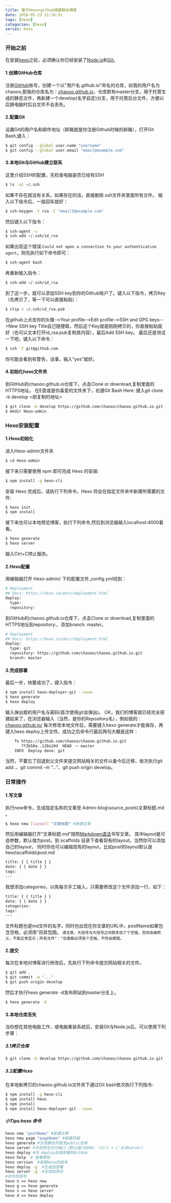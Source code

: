 ```yaml
---
title: 基于Hexo+github搭建静态博客
date: 2016-05-23 11:16:51
tags: [hexo]
categories: [hexo]
series: hexo
---
```


### 开始之前

在安装[hexo](https://hexo.io/zh-cn/)之前，必须确认你已经安装了[Node.js](http://nodejs.org/)和[Git](http://git-scm.com/)。
 
#### 1.创建GitHub仓库
注册[GitHub](https://github.com/)账号，创建一个以"用户名.github.io"命名的仓库，如我的用户名为chaooo,那我的仓库名为：[chaooo.github.io](https://github.com/chaooo/chaooo.github.io)，仓库默有master分支，用于托管生成的静态文件，再新建一个develop(名字自定)分支，用于托管后台文件，方便以后换电脑时后台文件不会丢失。
#### 2.配置Git
设置Git的用户名和邮件地址（邮箱就是你注册Github时候的邮箱），打开Git Bash,键入：
``` bash
$ git config --global user.name "username"
$ git config --global user.email "email@example.com"
```
#### 3.本地Git与GitHub建立联系
这里介绍SSH的配置，先检查电脑是否已经有SSH
``` bash
$ ls -al ~/.ssh
```
如果不存在就没有关系，如果存在的话，直接删除.ssh文件夹里面所有文件。
输入以下指令后，一路回车就好：
``` bash
$ ssh-keygen -t rsa -C "emailt@example.com"
```
然后键入以下指令：
``` bash
$ ssh-agent -s
$ ssh-add ~/.ssh/id_rsa
```
如果出现这个错误:`Could not open a connection to your authentication agent`，则先执行如下命令即可：
``` bash
$ ssh-agent bash
```
再重新输入指令：
``` bash
$ ssh-add ~/.ssh/id_rsa
```
到了这一步，就可以添加SSH key到你的Github账户了。键入以下指令，拷贝Key（先拷贝了，等一下可以直接粘贴）：
``` bash
$ clip < ~/.ssh/id_rsa.pub
```
在github上点击你的头像-->Your profile-->Edit profile-->SSH and GPG keys-->New SSH key
Title自己随便取，然后这个Key就是刚刚拷贝的，你直接粘贴就好（也可以文本打开id_rsa.pub复制其内容），最后Add SSH key。
最后还是测试一下吧，键入以下命令：
``` bash
$ ssh -T git@github.com
```
你可能会看到有警告，没事，输入“yes”就好。
#### 4.初始化hexo文件夹
到GitHub的chaooo.github.io仓库下，点击Clone or download,复制里面的HTTPS地址。
在E盘或是你喜爱的文件夹下，右键Git Bash Here: 键入git clone -b develop <刚复制的地址>
``` bash
$ git clone -b develop https://github.com/chaooo/chaooo.github.io.git
$ mkdir Hexo-admin
```

### Hexo安装配置

#### 1.Hexo初始化
进入Hexo-admin文件夹
``` bash
$ cd Hexo-admin
```
接下来只需要使用 npm 即可完成 Hexo 的安装:
``` bash
$ npm install -g hexo-cli
```
安装 Hexo 完成后，请执行下列命令，Hexo 将会在指定文件夹中新建所需要的文件:
``` bash
$ hexo init
$ npm install
```
接下来也可以本地预览博客，执行下列命令,然后到浏览器输入localhost:4000看看。
``` bash
$ hexo generate
$ hexo server
```
输入Ctrl+C停止服务。
#### 2.Hexo配置
用编辑器打开 Hexo-admin/ 下的配置文件_config.yml找到：
``` bash
# Deployment
## Docs: https://hexo.io/docs/deployment.html
deploy:
  type: 
  repository:
```
到GitHub的chaooo.github.io仓库下，点击Clone or download,复制里面的HTTPS地址到repository:，添加branch: master。
``` bash
# Deployment
## Docs: https://hexo.io/docs/deployment.html
deploy:
  type: git
  repository: https://github.com/chaooo/chaooo.github.io.git
  branch: master
```
#### 3.完成部署
最后一步，快要成功了，键入指令：
``` bash
$ npm install hexo-deployer-git --save
$ hexo generate
$ hexo deploy
```
输入弹出框的用户名与密码(首次使用git会弹出)。
OK，我们的博客就已经完全搭建起来了，在浏览器输入（当然，是你的Repository名），例如我的：[chaooo.github.io/](http://chaooo.github.io/)
每次修改本地文件后，需要键入hexo generate才能保存，再键入hexo deploy上传文件。成功之后命令行最后两句大概是这样：
``` bash
    To https://github.com/chaooo/chaooo.github.io.git
       7f3b50a..128a10d  HEAD -> master
    INFO  Deploy done: git
```
当然，不要忘了回退到父文件夹提交网站相关的文件以备今后迁移，依次执行git add .、git commit -m “…”、git push origin develop。

### 日常操作

#### 1.写文章
执行new命令，生成指定名称的文章至 Admin-blog\source\_posts\文章标题.md 。 
``` bash
$ hexo new [layout] "文章标题" #新建文章
```
然后用编辑器打开“文章标题.md”按照[Markdown语法](http://www.appinn.com/markdown/)书写文章。
 其中layout是可选参数，默认值为post。到 scaffolds 目录下查看现有的layout。当然你可以添加自己的layout，
 同时你也可以编辑现有的layout，比如post的layout默认是 hexo\scaffolds\post.md
``` bash
title: { { title } }
date: { { date } }
tags:
---
```
我想添加categories，以免每次手工输入，只需要修改这个文件添加一行，如下：
``` bash
title: { { title } }
date: { { date } }
categories:
tags:
---
```
文件标题也是md文件的名字，同时也出现在你文章的URL中，postName如果包含空格，必须用"将其包围。
`请注意，大括号与大括号之间我多加了个空格，否则会被转义，不能正常显示；所有文件"："后面都必须有个空格，不然会报错。`
#### 2.提交
每次在本地对博客进行修改后，先执行下列命令提交网站相关的文件。
``` bash
$ git add .
$ git commit -m "..."
$ git push origin develop
```
然后才执行hexo generate -d发布网站到master分支上。
``` bash
$ hexo generate -d
```
#### 3.本地仓库丢失
当你想在其他电脑工作，或电脑重装系统后，安装Git与Node.js后，可以使用下列步骤：
##### 3.1拷贝仓库
``` bash
$ git clone -b develop https://github.com/chaooo/chaooo.github.io.git 
```
##### 3.2配置Hexo
在本地新拷贝的chaooo.github.io文件夹下通过Git bash依次执行下列指令:
``` bash
$ npm install -g hexo-cli
$ npm install hexo
$ npm install
$ npm install hexo-deployer-git --save
```

##### 小Tips:hexo 命令
``` bash
hexo new "postName" #新建文章
hexo new page "pageName" #新建页面
hexo generate #生成静态页面至public目录
hexo server #开启预览访问端口（默认端口4000，'ctrl + c'关闭server）
hexo deploy #将.deploy目录部署到GitHub
hexo help  # 查看帮助
hexo version  #查看Hexo的版本
hexo deploy -g  #生成加部署
hexo server -g  #生成加预览
#命令的简写
hexo n == hexo new
hexo g == hexo generate
hexo s == hexo server
hexo d == hexo deploy
```